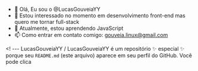 - 👋 Olá, Eu sou o @LucasGouveiaYY
- 👀 Estou interessado no momento em desenvolvimento front-end mas quero me tornar full-stack
- 🌱 Atualmente, estou aprendendo JavaScript
- 📫 Como entrar em contato comigo: gouveia.linux@gmail.com

<! ---
LucasGouveiaYY / LucasGouveiaYY é um repositório ✨ especial ✨ porque seu `README.md` (este arquivo) aparece em seu perfil do GitHub.
Você pode clica
